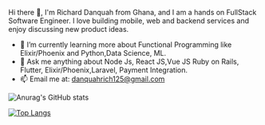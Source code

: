 Hi there 👋, 
I'm Richard Danquah from Ghana, and I am a hands on FullStack Software Engineer.  I love building mobile, web and backend services and enjoy discussing new product ideas.



- 🌱 I’m currently learning more about Functional Programming like Elixir/Phoenix and Python,Data Science, ML.
- 💬 Ask me anything about Node Js, React JS,Vue JS Ruby on Rails, Flutter, Elixir/Phoenix,Laravel, Payment Integration.
- 📫 Email me at: danquahrich125@gmail.com

![Anurag's GitHub stats](https://github-readme-stats.vercel.app/api?username=richarddanquah&count_private=true&show_icons=true&theme=radical)

[![Top Langs](https://github-readme-stats.vercel.app/api/top-langs/?username=richarddanquah&langs_count=10&layout=compact&exclude_repo=github-readme-stats,richarddanquah.github.io)](https://github.com/anuraghazra/github-readme-stats)







<!--
**richarddanquah/richarddanquah** is a ✨ _special_ ✨ repository because its `README.md` (this file) appears on your GitHub profile.

Here are some ideas to get you started:

- 🔭 I’m currently working on ...
- 🌱 I’m currently learning ...
- 👯 I’m looking to collaborate on ...
- 🤔 I’m looking for help with ...
- 💬 Ask me about ...
- 📫 How to reach me: ...
- 😄 Pronouns: ...
- ⚡ Fun fact: ...
-->

